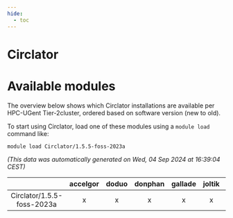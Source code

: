 ```yaml
---
hide:
  - toc
---
```


Circlator
=========

# Available modules


The overview below shows which Circlator installations are available per HPC-UGent Tier-2cluster, ordered based on software version (new to old).

To start using Circlator, load one of these modules using a `module load` command like:

```shell
module load Circlator/1.5.5-foss-2023a
```

*(This data was automatically generated on Wed, 04 Sep 2024 at 16:39:04 CEST)*  

| |accelgor|doduo|donphan|gallade|joltik|shinx|skitty|
| :---: | :---: | :---: | :---: | :---: | :---: | :---: | :---: |
|Circlator/1.5.5-foss-2023a|x|x|x|x|x|x|x|
